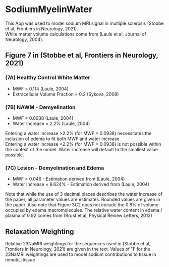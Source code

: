 # SodiumMyelinWater

This App was used to model sodium MRI signal in multiple sclerosis (Stobbe et al, Frontiers in Neurology, 2021).  
White matter volume calculations come from (Laule et al, Journal of Neurology, 2004). 

## Figure 7 in (Stobbe et al, Frontiers in Neurology, 2021)  

### (7A) Healthy Control White Matter
* MWF = 0.114 (Laule, 2004)
* Extracellular Volume Fraction = 0.2 (Sykova, 2008) 

### (7B) NAWM - Demyelination
* MWF = 0.0938 (Laule, 2004)
* Water Increase = 2.2% (Laule, 2004)

Entering a water increase >2.2% (for MWF = 0.0938) necessitates the inclusion of edema to fit both MWF and water increase.  
Entering a water increase <2.2% (for MWF = 0.0938) is not possible within the context of the model. Water increase will default to the smallest value possible.

### (7C) Lesion - Demyelination and Edema
* MWF = 0.046 - Estimation derived from (Laule, 2004)
* Water Increase = 8.624% - Estimation derived from (Laule, 2004) 
 
Note that while the use of 3 decimal places describes the water increase of the paper, all parameter values are estimates. Rounded values are given in the paper. Also note that Figure 3C2 does not include the 0.8% of volume occupied by edema macromolecules. The relative water content in edema / plasma of 0.92 comes from (Brust et al, Physical Review Letters, 2013)   

## Relaxation Weighting
Relative 23NaMRI weightings for the sequences used in (Stobbe et al, Frontiers in Neurology, 2021) are given in the text. 
Values of '1' for the 23NaMRI weightings are used to model sodium contributions to tissue in mmol/L-tissue

